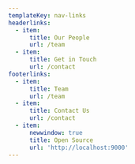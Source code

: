 ```yaml
---
templateKey: nav-links
headerlinks:
  - item:
      title: Our People
      url: /team
  - item:
      title: Get in Touch
      url: /contact
footerlinks:
  - item:
      title: Team
      url: /team
  - item:
      title: Contact Us
      url: /contact
  - item:
      newwindow: true
      title: Open Source
      url: 'http://localhost:9000'
---
```


